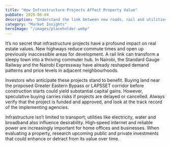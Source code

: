 ```yaml
---
title: "How Infrastructure Projects Affect Property Value"
pubDate: 2025-06-04
description: "Understand the link between new roads, rail and utilities and your property’s potential appreciation."
category: "Market Insights"
heroImage: "/images/placeholder.webp"
---
```


It’s no secret that infrastructure projects have a profound impact on real estate values. New highways reduce commute times and open up previously inaccessible areas for development. A rail link can transform a sleepy town into a thriving commuter hub. In Nairobi, the Standard Gauge Railway and the Nairobi Expressway have already reshaped demand patterns and price levels in adjacent neighbourhoods.

Investors who anticipate these projects stand to benefit. Buying land near the proposed Greater Eastern Bypass or LAPSSET corridor before construction starts could yield substantial capital gains. However, speculative buying carries risks if projects are delayed or cancelled. Always verify that the project is funded and approved, and look at the track record of the implementing agencies.

Infrastructure isn’t limited to transport; utilities like electricity, water and broadband also influence desirability. High‑speed internet and reliable power are increasingly important for home offices and businesses. When evaluating a property, research upcoming public and private investments that could enhance or detract from its value over time.
